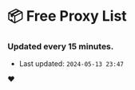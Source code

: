 # :package: Free Proxy List
### Updated every 15 minutes.

- Last updated: `2024-05-13 23:47`

:heart:
